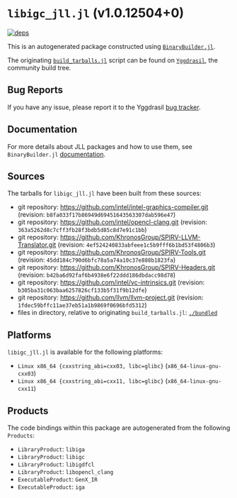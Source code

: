 # `libigc_jll.jl` (v1.0.12504+0)

[![deps](https://juliahub.com/docs/libigc_jll/deps.svg)](https://juliahub.com/ui/Packages/libigc_jll/VYxxR?page=2)

This is an autogenerated package constructed using [`BinaryBuilder.jl`](https://github.com/JuliaPackaging/BinaryBuilder.jl).

The originating [`build_tarballs.jl`](https://github.com/JuliaPackaging/Yggdrasil/blob/ba288fdc46486f402ef4f2a056c585b29108bcc1/L/libigc/build_tarballs.jl) script can be found on [`Yggdrasil`](https://github.com/JuliaPackaging/Yggdrasil/), the community build tree.

## Bug Reports

If you have any issue, please report it to the Yggdrasil [bug tracker](https://github.com/JuliaPackaging/Yggdrasil/issues).

## Documentation

For more details about JLL packages and how to use them, see `BinaryBuilder.jl` [documentation](https://docs.binarybuilder.org/stable/jll/).

## Sources

The tarballs for `libigc_jll.jl` have been built from these sources:

* git repository: https://github.com/intel/intel-graphics-compiler.git (revision: `b8fa033f17b86949d69451643563307dab596e47`)
* git repository: https://github.com/intel/opencl-clang.git (revision: `363a5262d8c7cff3fb28f3bdb5d85c8d7e91c1bb`)
* git repository: https://github.com/KhronosGroup/SPIRV-LLVM-Translator.git (revision: `4ef524240833abfeee1c5b9fff6b1bd53f4806b3`)
* git repository: https://github.com/KhronosGroup/SPIRV-Tools.git (revision: `45dd184c790d6bfc78a5a74a10c37e888b1823fa`)
* git repository: https://github.com/KhronosGroup/SPIRV-Headers.git (revision: `b42ba6d92faf6b4938e6f22ddd186dbdacc98d78`)
* git repository: https://github.com/intel/vc-intrinsics.git (revision: `b305ba31c063baa6257826cf133b5f31f9b12dfe`)
* git repository: https://github.com/llvm/llvm-project.git (revision: `1fdec59bffc11ae37eb51a1b9869f0696bfd5312`)
* files in directory, relative to originating `build_tarballs.jl`: [`./bundled`](https://github.com/JuliaPackaging/Yggdrasil/tree/ba288fdc46486f402ef4f2a056c585b29108bcc1/L/libigc/bundled)

## Platforms

`libigc_jll.jl` is available for the following platforms:

* `Linux x86_64 {cxxstring_abi=cxx03, libc=glibc}` (`x86_64-linux-gnu-cxx03`)
* `Linux x86_64 {cxxstring_abi=cxx11, libc=glibc}` (`x86_64-linux-gnu-cxx11`)

## Products

The code bindings within this package are autogenerated from the following `Products`:

* `LibraryProduct`: `libiga`
* `LibraryProduct`: `libigc`
* `LibraryProduct`: `libigdfcl`
* `LibraryProduct`: `libopencl_clang`
* `ExecutableProduct`: `GenX_IR`
* `ExecutableProduct`: `iga`
